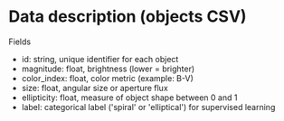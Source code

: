 # Data description (objects CSV)

Fields
- id: string, unique identifier for each object
- magnitude: float, brightness (lower = brighter)
- color_index: float, color metric (example: B-V)
- size: float, angular size or aperture flux
- ellipticity: float, measure of object shape between 0 and 1
- label: categorical label ('spiral' or 'elliptical') for supervised learning
